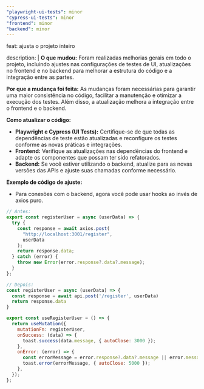 ```yaml
---
"playwright-ui-tests": minor
"cypress-ui-tests": minor
"frontend": minor
"backend": minor
---
```


feat: ajusta o projeto inteiro

description: |
**O que mudou:**
Foram realizadas melhorias gerais em todo o projeto, incluindo ajustes nas configurações de testes de UI, atualizações no frontend e no backend para melhorar a estrutura do código e a integração entre as partes.

**Por que a mudança foi feita:**
As mudanças foram necessárias para garantir uma maior consistência no código, facilitar a manutenção e otimizar a execução dos testes. Além disso, a atualização melhora a integração entre o frontend e o backend.

**Como atualizar o código:**

- **Playwright e Cypress (UI Tests):** Certifique-se de que todas as dependências de teste estão atualizadas e reconfigure os testes conforme as novas práticas e integrações.
- **Frontend:** Verifique as atualizações nas dependências do frontend e adapte os componentes que possam ter sido refatorados.
- **Backend:** Se você estiver utilizando o backend, atualize para as novas versões das APIs e ajuste suas chamadas conforme necessário.

**Exemplo de código de ajuste:**

- Para conexões com o backend, agora você pode usar hooks ao invés de axios puro.

```js
// Antes:
export const registerUser = async (userData) => {
  try {
    const response = await axios.post(
      "http://localhost:3001/register",
      userData
    );
    return response.data;
  } catch (error) {
    throw new Error(error.response?.data?.message);
  }
};

// Depois:
const registerUser = async (userData) => {
  const response = await api.post('/register', userData)
  return response.data
}

export const useRegisterUser = () => {
  return useMutation({
    mutationFn: registerUser,
    onSuccess: (data) => {
      toast.success(data.message, { autoClose: 3000 });
    },
    onError: (error) => {
      const errorMessage = error.response?.data?.message || error.message;
      toast.error(errorMessage, { autoClose: 5000 });
    },
  });
};
```
